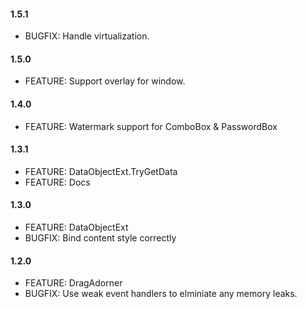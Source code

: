 #### 1.5.1
* BUGFIX: Handle virtualization.

#### 1.5.0
* FEATURE: Support overlay for window.

#### 1.4.0
* FEATURE: Watermark support for ComboBox & PasswordBox

#### 1.3.1
* FEATURE: DataObjectExt.TryGetData
* FEATURE: Docs

#### 1.3.0
* FEATURE: DataObjectExt
* BUGFIX: Bind content style correctly

#### 1.2.0
* FEATURE: DragAdorner
* BUGFIX: Use weak event handlers to elminiate any memory leaks.

